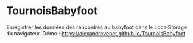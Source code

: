 # TournoisBabyfoot
Enregistrer les données des rencontres au babyfoot dans le LocalStorage du navigateur.
Démo : https://alexandrevenet.github.io/TournoisBabyfoot